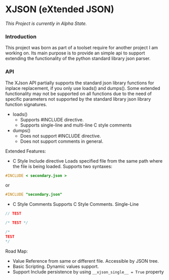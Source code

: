 # XJSON (eXtended JSON)

*This Project is currently in Alpha State.*

### Introduction
This project was born as part of a toolset require for another project I am working on. Its main purpose is to provide an simple api to support extending the functionality of the python standard library json parser. 

### API
The XJson API partially supports the standard json library functions for inplace replacement, if you only use loads() and dumps(). Some extended functionality may not be supported on all functions due to the need of specific parameters not supported by the standard library json library function signatures.

* loads()
  - Supports #INCLUDE directive.
  - Supports single-line and multi-line C style comments
* dumps()
  - Does not support #INCLUDE directive.
  - Does not support comments in general.

Extended Features:
 * C Style Include directive
 Loads specified file from the same path where the file is being loaded.
 Supports two syntaxes:
 ```c
#INCLUDE < secondary.json >
```
or
 ```c
#INCLUDE "secondary.json"
```

* C Style Comments
Supports C Style Comments.
Single-Line
```c
// TEST

/* TEST */
```

```c
/* 
TEST
*/
```


Road Map:
* Value Reference from same or different file. Accessible by JSON tree.
* Basic Scripting. Dynamic values support.
* Support Include persistence by using `__xjson_single__ = True` property
